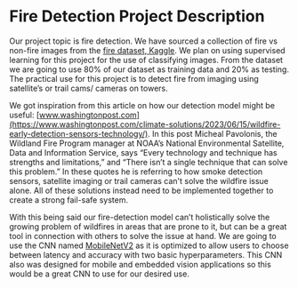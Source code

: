 # Fire Detection Project Description

Our project topic is fire detection. We have sourced a collection of fire vs non-fire images from the [fire dataset, Kaggle](https://www.kaggle.com/datasets/phylake1337/fire-dataset  ). We plan on using supervised learning for this project for the use of classifying images. From the dataset we are going to use 80% of our dataset as training data and 20% as testing. The practical use for this project is to detect fire from imaging using satellite’s or trail cams/ cameras on towers.

We got inspiration from this article on how our detection model might be useful: [www.washingtonpost.com](https://www.washingtonpost.com/climate-solutions/2023/06/15/wildfire-early-detection-sensors-technology/). In this post Micheal Pavolonis, the Wildland Fire Program manager at NOAA’s National Environmental Satellite, Data and Information Service, says “Every technology and technique has strengths and limitations,” and “There isn’t a single technique that can solve this problem.” In these quotes he is referring to how smoke detection sensors, satellite imaging or trail cameras can't solve the wildfire issue alone. All of these solutions instead need to be implemented together to create a strong fail-safe system. 

With this being said our fire-detection model can’t holistically solve the growing problem of wildfires in areas that are prone to it, but can be a great tool in connection with others to solve the issue at hand. We are going to use the CNN named [MobileNetV2](https://pytorch.org/hub/pytorch_vision_mobilenet_v2/) as it is optimized to allow users to choose between latency and accuracy with two basic hyperparameters. This CNN also was designed for mobile and embedded vision applications so this would be a great CNN to use for our desired use. 
